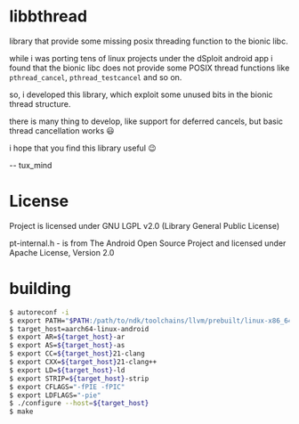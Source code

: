 libbthread
==========

library that provide some missing posix threading function to the bionic libc.

while i was porting tens of linux projects under the dSploit android app i found that
the bionic libc does not provide some POSIX thread functions like `pthread_cancel`, `pthread_testcancel` and so on.

so, i developed this library, which exploit some unused bits in the bionic thread structure.

there is many thing to develop, like support for deferred cancels, but basic thread cancellation works :smiley:

i hope that you find this library useful :wink: 

-- tux_mind

License
==========

Project is licensed under GNU LGPL v2.0 (Library General Public License)

pt-internal.h - is from The Android Open Source Project and licensed under Apache License, Version 2.0

building
========

```bash
$ autoreconf -i
$ export PATH="$PATH:/path/to/ndk/toolchains/llvm/prebuilt/linux-x86_64/bin"
$ target_host=aarch64-linux-android
$ export AR=${target_host}-ar
$ export AS=${target_host}-as
$ export CC=${target_host}21-clang
$ export CXX=${target_host}21-clang++
$ export LD=${target_host}-ld
$ export STRIP=${target_host}-strip
$ export CFLAGS="-fPIE -fPIC"
$ export LDFLAGS="-pie"
$ ./configure --host=${target_host}
$ make
```
